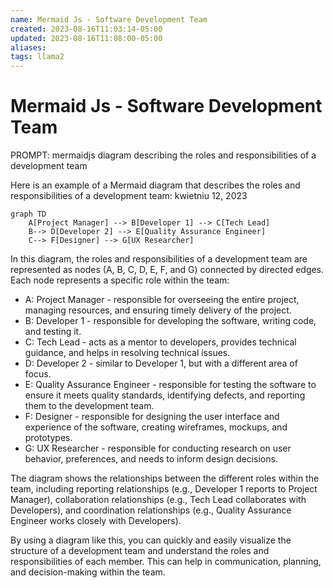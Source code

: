 ```yaml
---
name: Mermaid Js - Software Development Team
created: 2023-08-16T11:03:14-05:00
updated: 2023-08-16T11:08:00-05:00
aliases: 
tags: llama2
---
```

# Mermaid Js - Software Development Team

PROMPT: mermaidjs diagram describing the roles and responsibilities of a development team

Here is an example of a Mermaid diagram that describes the roles and responsibilities of a development team:
 kwietniu 12, 2023
 
```mermaid
graph TD
    A[Project Manager] --> B[Developer 1] --> C[Tech Lead]
    B--> D[Developer 2] --> E[Quality Assurance Engineer]
    C--> F[Designer] --> G[UX Researcher]
```

In this diagram, the roles and responsibilities of a development team are represented as nodes (A, B, C, D, E, F, and G) connected by directed edges. Each node represents a specific role within the team:

* A: Project Manager - responsible for overseeing the entire project, managing resources, and ensuring timely delivery of the project.
* B: Developer 1 - responsible for developing the software, writing code, and testing it.
* C: Tech Lead - acts as a mentor to developers, provides technical guidance, and helps in resolving technical issues.
* D: Developer 2 - similar to Developer 1, but with a different area of focus.
* E: Quality Assurance Engineer - responsible for testing the software to ensure it meets quality standards, identifying defects, and reporting them to the development team.
* F: Designer - responsible for designing the user interface and experience of the software, creating wireframes, mockups, and prototypes.
* G: UX Researcher - responsible for conducting research on user behavior, preferences, and needs to inform design decisions.

The diagram shows the relationships between the different roles within the team, including reporting relationships (e.g., Developer 1 reports to Project Manager), collaboration relationships (e.g., Tech Lead collaborates with Developers), and coordination relationships (e.g., Quality Assurance Engineer works closely with Developers).

By using a diagram like this, you can quickly and easily visualize the structure of a development team and understand the roles and responsibilities of each member. This can help in communication, planning, and decision-making within the team.